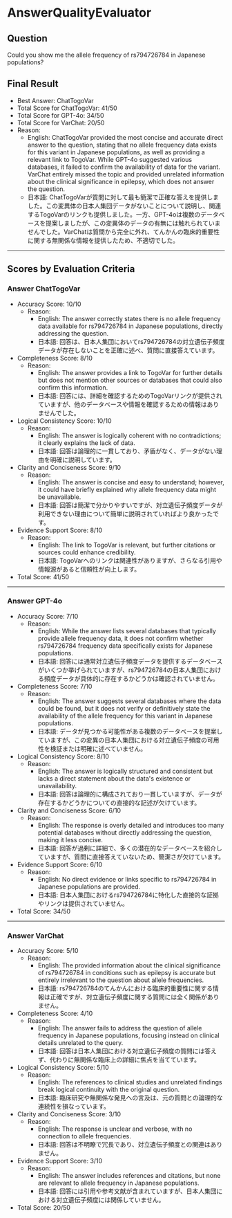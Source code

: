 # AnswerQualityEvaluator

## Question

Could you show me the allele frequency of rs794726784 in Japanese populations?

## Final Result

- Best Answer: ChatTogoVar
- Total Score for ChatTogoVar: 41/50
- Total Score for GPT-4o: 34/50
- Total Score for VarChat: 20/50
- Reason:
  - English: ChatTogoVar provided the most concise and accurate direct answer to the question, stating that no allele frequency data exists for this variant in Japanese populations, as well as providing a relevant link to TogoVar. While GPT-4o suggested various databases, it failed to confirm the availability of data for the variant. VarChat entirely missed the topic and provided unrelated information about the clinical significance in epilepsy, which does not answer the question.
  - 日本語: ChatTogoVarが質問に対して最も簡潔で正確な答えを提供しました。この変異体の日本人集団データがないことについて説明し、関連するTogoVarのリンクも提供しました。一方、GPT-4oは複数のデータベースを提案しましたが、この変異体のデータの有無には触れられていませんでした。VarChatは質問から完全に外れ、てんかんの臨床的重要性に関する無関係な情報を提供したため、不適切でした。

---

## Scores by Evaluation Criteria

### Answer ChatTogoVar
- Accuracy Score: 10/10
  - Reason: 
    - English: The answer correctly states there is no allele frequency data available for rs794726784 in Japanese populations, directly addressing the question.
    - 日本語: 回答は、日本人集団においてrs794726784の対立遺伝子頻度データが存在しないことを正確に述べ、質問に直接答えています。
- Completeness Score: 8/10
  - Reason: 
    - English: The answer provides a link to TogoVar for further details but does not mention other sources or databases that could also confirm this information.
    - 日本語: 回答には、詳細を確認するためのTogoVarリンクが提供されていますが、他のデータベースや情報を確認するための情報はありませんでした。
- Logical Consistency Score: 10/10
  - Reason: 
    - English: The answer is logically coherent with no contradictions; it clearly explains the lack of data.
    - 日本語: 回答は論理的に一貫しており、矛盾がなく、データがない理由を明確に説明しています。
- Clarity and Conciseness Score: 9/10
  - Reason: 
    - English: The answer is concise and easy to understand; however, it could have briefly explained why allele frequency data might be unavailable.
    - 日本語: 回答は簡潔で分かりやすいですが、対立遺伝子頻度データが利用できない理由について簡単に説明されていればより良かったです。
- Evidence Support Score: 8/10
  - Reason: 
    - English: The link to TogoVar is relevant, but further citations or sources could enhance credibility.
    - 日本語: TogoVarへのリンクは関連性がありますが、さらなる引用や情報源があると信頼性が向上します。
- Total Score: 41/50

---

### Answer GPT-4o
- Accuracy Score: 7/10
  - Reason: 
    - English: While the answer lists several databases that typically provide allele frequency data, it does not confirm whether rs794726784 frequency data specifically exists for Japanese populations.
    - 日本語: 回答には通常対立遺伝子頻度データを提供するデータベースがいくつか挙げられていますが、rs794726784の日本人集団における頻度データが具体的に存在するかどうかは確認されていません。
- Completeness Score: 7/10
  - Reason: 
    - English: The answer suggests several databases where the data could be found, but it does not verify or definitively state the availability of the allele frequency for this variant in Japanese populations.
    - 日本語: データが見つかる可能性がある複数のデータベースを提案していますが、この変異の日本人集団における対立遺伝子頻度の可用性を検証または明確に述べていません。
- Logical Consistency Score: 8/10
  - Reason: 
    - English: The answer is logically structured and consistent but lacks a direct statement about the data's existence or unavailability.
    - 日本語: 回答は論理的に構成されており一貫していますが、データが存在するかどうかについての直接的な記述が欠けています。
- Clarity and Conciseness Score: 6/10
  - Reason: 
    - English: The response is overly detailed and introduces too many potential databases without directly addressing the question, making it less concise.
    - 日本語: 回答が過剰に詳細で、多くの潜在的なデータベースを紹介していますが、質問に直接答えていないため、簡潔さが欠けています。
- Evidence Support Score: 6/10
  - Reason: 
    - English: No direct evidence or links specific to rs794726784 in Japanese populations are provided.
    - 日本語: 日本人集団におけるrs794726784に特化した直接的な証拠やリンクは提供されていません。
- Total Score: 34/50

---

### Answer VarChat
- Accuracy Score: 5/10
  - Reason: 
    - English: The provided information about the clinical significance of rs794726784 in conditions such as epilepsy is accurate but entirely irrelevant to the question about allele frequencies.
    - 日本語: rs794726784のてんかんにおける臨床的重要性に関する情報は正確ですが、対立遺伝子頻度に関する質問には全く関係がありません。
- Completeness Score: 4/10
  - Reason: 
    - English: The answer fails to address the question of allele frequency in Japanese populations, focusing instead on clinical details unrelated to the query.
    - 日本語: 回答は日本人集団における対立遺伝子頻度の質問には答えず、代わりに無関係な臨床上の詳細に焦点を当てています。
- Logical Consistency Score: 5/10
  - Reason: 
    - English: The references to clinical studies and unrelated findings break logical continuity with the original question.
    - 日本語: 臨床研究や無関係な発見への言及は、元の質問との論理的な連続性を損なっています。
- Clarity and Conciseness Score: 3/10
  - Reason: 
    - English: The response is unclear and verbose, with no connection to allele frequencies.
    - 日本語: 回答は不明瞭で冗長であり、対立遺伝子頻度との関連はありません。
- Evidence Support Score: 3/10
  - Reason: 
    - English: The answer includes references and citations, but none are relevant to allele frequency in Japanese populations.
    - 日本語: 回答には引用や参考文献が含まれていますが、日本人集団における対立遺伝子頻度には関係していません。
- Total Score: 20/50